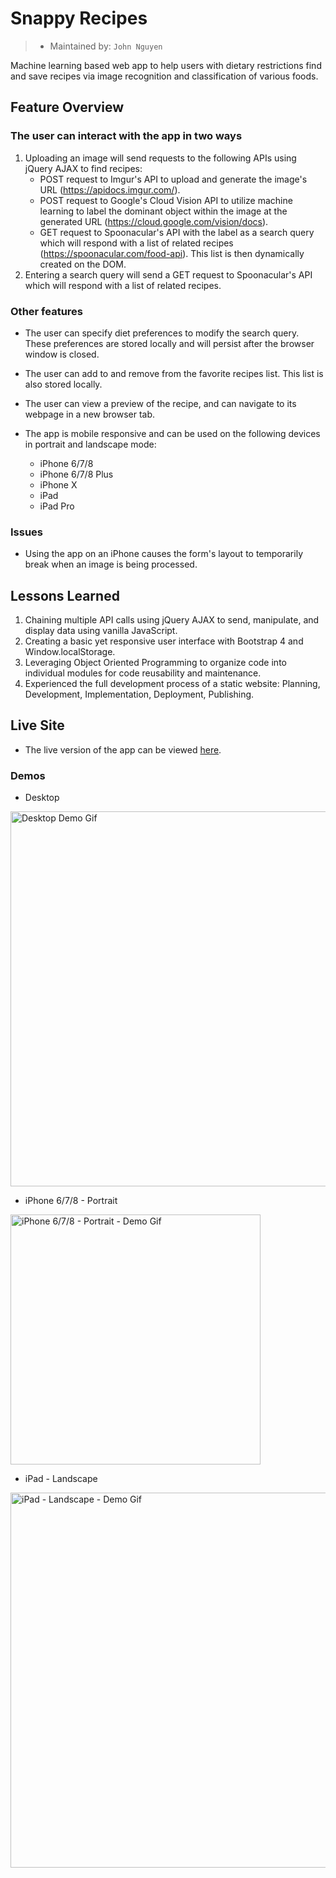 # Snappy Recipes 
> * Maintained by: `John Nguyen`

Machine learning based web app to help users with dietary restrictions find and save recipes via image recognition and classification of various foods.

## Feature Overview
### The user can interact with the app in two ways
  1. Uploading an image will send requests to the following APIs using jQuery AJAX to find recipes:
      * POST request to Imgur's API to upload and generate the image's URL (https://apidocs.imgur.com/).
      * POST request to Google's Cloud Vision API to utilize machine learning to label the dominant object within the image at the generated URL (https://cloud.google.com/vision/docs).
      * GET request to Spoonacular's API with the label as a search query which will respond with a list of related recipes (https://spoonacular.com/food-api).  This list is then dynamically created on the DOM.
  2. Entering a search query will send a GET request to Spoonacular's API which will respond with a list of related recipes.
### Other features
* The user can specify diet preferences to modify the search query. These preferences are stored locally and will persist after the browser window is closed.

* The user can add to and remove from the favorite recipes list. This list is also stored locally.

* The user can view a preview of the recipe, and can navigate to its webpage in a new browser tab.

* The app is mobile responsive and can be used on the following devices in portrait and landscape mode:
  * iPhone 6/7/8
  * iPhone 6/7/8 Plus
  * iPhone X
  * iPad
  * iPad Pro

### Issues
* Using the app on an iPhone causes the form's layout to temporarily break when an image is being processed.

## Lessons Learned
1. Chaining multiple API calls using jQuery AJAX to send, manipulate, and display data using vanilla JavaScript.
2. Creating a basic yet responsive user interface with Bootstrap 4 and Window.localStorage.
3. Leveraging Object Oriented Programming to organize code into individual modules for code reusability and maintenance.
5. Experienced the full development process of a static website: Planning, Development, Implementation, Deployment, Publishing.

## Live Site
* The live version of the app can be viewed [here](https://snappy-recipes.johnnguyencodes.com).

### Demos

* Desktop

<img src="https://user-images.githubusercontent.com/61361957/92297145-06647f80-eef1-11ea-9fd8-0f5733dcf8a0.gif" width="600" alt="Desktop Demo Gif"/>

* iPhone 6/7/8 - Portrait

<img src="https://user-images.githubusercontent.com/61361957/92297158-2c8a1f80-eef1-11ea-8b68-49b6d1e2c515.gif" height="400" alt="iPhone 6/7/8 - Portrait - Demo Gif"/>

* iPad - Landscape

<img src="https://user-images.githubusercontent.com/61361957/97382836-853ebe80-1889-11eb-93d0-da71b0ed0f47.gif" width="600" alt="iPad - Landscape - Demo Gif"/>
